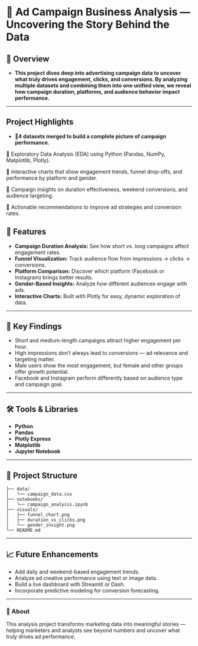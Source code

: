 # 🎯 Ad Campaign Business Analysis — Uncovering the Story Behind the Data

## 📘 Overview

* **This project dives deep into advertising campaign data to uncover what truly drives engagement, clicks, and conversions.
By analyzing multiple datasets and combining them into one unified view, we reveal how campaign duration, platforms, and audience behavior impact performance.**
---

## Project Highlights

* **🔹4 datasets merged to build a complete picture of campaign performance.**

🔹 Exploratory Data Analysis (EDA) using Python (Pandas, NumPy, Matplotlib, Plotly).

🔹 Interactive charts that show engagement trends, funnel drop-offs, and performance by platform and gender.

🔹 Campaign insights on duration effectiveness, weekend conversions, and audience targeting.

🔹 Actionable recommendations to improve ad strategies and conversion rates.

## 🚀 Features

* **Campaign Duration Analysis:** See how short vs. long campaigns affect engagement rates.
* **Funnel Visualization:** Track audience flow from impressions → clicks → conversions.
* **Platform Comparison:** Discover which platform (Facebook or Instagram) brings better results.
* **Gender-Based Insights:** Analyze how different audiences engage with ads.
* **Interactive Charts:** Built with Plotly for easy, dynamic exploration of data.

---

## 🧠 Key Findings

* Short and medium-length campaigns attract higher engagement per hour.
* High impressions don’t always lead to conversions — ad relevance and targeting matter.
* Male users show the most engagement, but female and other groups offer growth potential.
* Facebook and Instagram perform differently based on audience type and campaign goal.

---

## 🛠️ Tools & Libraries

* **Python**
* **Pandas**
* **Plotly Express**
* **Matplotlib**
* **Jupyter Notebook**

---

## 📂 Project Structure

```
├── data/
│   └── campaign_data.csv
├── notebooks/
│   └── campaign_analysis.ipynb
├── visuals/
│   ├── funnel_chart.png
│   ├── duration_vs_clicks.png
│   └── gender_insight.png
└── README.md
```

---

## 📈 Future Enhancements

* Add daily and weekend-based engagement trends.
* Analyze ad creative performance using text or image data.
* Build a live dashboard with Streamlit or Dash.
* Incorporate predictive modeling for conversion forecasting.

---

### 💬 About

This analysis project transforms marketing data into meaningful stories — helping marketers and analysts see beyond numbers and uncover what truly drives ad performance.
